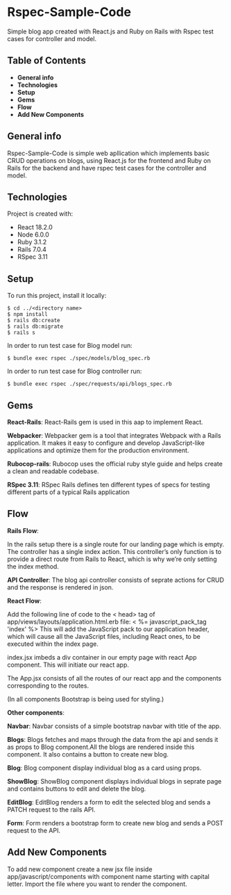 # Rspec-Sample-Code

Simple blog app created with React.js and Ruby on Rails with Rspec test cases for controller and model.

## Table of Contents

* **General info**
* **Technologies**
* **Setup**
* **Gems**
* **Flow**
* **Add New Components**



## General info

Rspec-Sample-Code is simple web apllication which implements basic CRUD operations on blogs,
using React.js for the frontend and Ruby on Rails for the backend and have rspec test cases for the controller and model.

## Technologies

Project is created with:
* React 18.2.0
* Node 6.0.0
* Ruby 3.1.2
* Rails 7.0.4
* RSpec 3.11

## Setup

To run this project, install it locally:

```
$ cd ../<directory name>
$ npm install
$ rails db:create
$ rails db:migrate
$ rails s
```

In order to run test case for Blog model run:
```
$ bundle exec rspec ./spec/models/blog_spec.rb
```

In order to run test case for Blog controller run:
```
$ bundle exec rspec ./spec/requests/api/blogs_spec.rb
```

## Gems
 
**React-Rails**: React-Rails gem is used in this aap to implement React.

**Webpacker**: Webpacker gem is a tool that integrates Webpack with a Rails application. It makes it easy to configure and develop JavaScript-like applications and optimize them for the production environment.

**Rubocop-rails**: Rubocop uses the official ruby style guide and helps create a clean and readable codebase.

**RSpec 3.11**: RSpec Rails defines ten different types of specs for testing different parts of a typical Rails application

## Flow

**Rails Flow**:

In the rails setup there is a single route for our landing page which is empty. The controller has a single index action.
This controller’s only function is to provide a direct route from Rails to React, which is why we’re only setting the index method.

**API Controller**:
 The blog api controller consists of seprate actions for CRUD and the response is rendered in json.

**React Flow**:
  
 Add the following line of code to the < head> tag of  app/views/layouts/application.html.erb file:
< %= javascript_pack_tag 'index' %>
This will add the JavaScript pack to our application header, which will cause all the JavaScript files, including React ones, to be executed within the index page.

index.jsx  imbeds a div container in our empty page with  react App component. This will initiate our react app.

The App.jsx consists of all the routes of our react app and the components corresponding to the routes.

(In all components Bootstrap is being used for styling.)
 
**Other components**:

**Navbar**: Navbar consists of a simple bootstrap navbar with title of the app.

**Blogs**: Blogs fetches and maps through the data from the api and sends it as props to Blog component.All the blogs are rendered inside this component. It also contains a button to create new blog.

**Blog**: Blog component display individual  blog as a card using props.

**ShowBlog**: ShowBlog component displays individual  blogs in seprate page and contains buttons to edit and delete the blog.  

**EditBlog**: EditBlog renders a form to edit the selected blog and sends a PATCH request to the rails API.

**Form**: Form renders a bootstrap form to create new blog and sends a POST request to the API.

## Add New Components

To add new component create a new jsx file inside app/javascript/components with component name starting with capital letter. Import the file where you want to render the component.